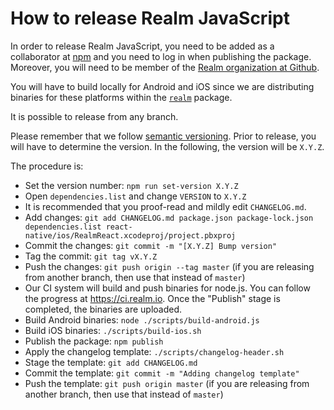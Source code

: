 # How to release Realm JavaScript

In order to release Realm JavaScript, you need to be added as a collaborator at [npm](https://npmjs.com) and you need to log in when publishing the package. Moreover, you will need to be member of the [Realm organization at Github](https://github.com/realm).

You will have to build locally for Android and iOS since we are distributing binaries for these platforms within the [`realm`](https://www.npmjs.com/package/realm) package.

It is possible to release from any branch.

Please remember that we follow [semantic versioning](https://semver.org/). Prior to release, you will have to determine the version. In the following, the version will be `X.Y.Z`.

The procedure is:

- Set the version number: `npm run set-version X.Y.Z`
- Open `dependencies.list` and change `VERSION` to `X.Y.Z`
- It is recommended that you proof-read and mildly edit `CHANGELOG.md`.
- Add changes: `git add CHANGELOG.md package.json package-lock.json dependencies.list react-native/ios/RealmReact.xcodeproj/project.pbxproj`
- Commit the changes: `git commit -m "[X.Y.Z] Bump version"`
- Tag the commit: `git tag vX.Y.Z`
- Push the changes: `git push origin --tag master` (if you are releasing from another branch, then use that instead of `master`)
- Our CI system will build and push binaries for node.js. You can follow the progress at https://ci.realm.io. Once the "Publish" stage is completed, the binaries are uploaded.
- Build Android binaries: `node ./scripts/build-android.js`
- Build iOS binaries: `./scripts/build-ios.sh`
- Publish the package: `npm publish`
- Apply the changelog template: `./scripts/changelog-header.sh`
- Stage the template: `git add CHANGELOG.md`
- Commit the template: `git commit -m "Adding changelog template"`
- Push the template: `git push origin master` (if you are releasing from another branch, then use that instead of `master`)

